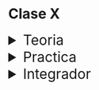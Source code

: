 # Clase X

<details>
<summary style="font-size:28px">Teoria</summary>

---

Lee la siguiente documentacion

- [Componentes controlados](https://react.dev/reference/react-dom/components/input#controlling-an-input-with-a-state-variable)

Comienza a leer el archivo `App.jsx`, intenta entender el flujo de renderizado, el funcionamiento, y como se relacionan los componentes entre si.

- Observa como usamos un estado para guardar el valor de los inputs.

- Examina como pasamos las props `value` y `onChange` a los inputs para que sean controlados.

- Observa como usamos el evento `onSubmit` para prevenir que se recargue la pagina al enviar el formulario.

- Analiza como realizamos la validacion de los campos del formulario.

- Observa como usamos un estado adicional para guardar los errores de validacion, y como evitamos que se envie el formulario si hay errores.

- Observa como usamos un estado adicional para guardar el estado de envio del formulario, si no hay errores.

- Recuerda que cada vez que se cambia el estado, se vuelve a renderizar el componente.

  - Es decir, cada vez que el usuario escribe en un input, se vuelve a renderizar el componente.

  - Por esto deberiamos encapsular el formulario en un componente, para que no se vuelva a renderizar todo el componente `App` cada vez que el usuario escribe en un input.

---

Si quieres, puedes ver el ejercicio con el que trabajaremos durante la clase [aqui](/src/clases/09-forms/teoria/App.jsx)
</details>
<details>
<summary style="font-size:28px">Practica</summary>

---

1. Cree un formulario que solicite al usuario su numero favorito:
  
    - cuando se apreta en el boton submit:
  
      -  mostrar en pantalla `tu numero favorito es: ${numero}`
    
          - el mensaje debe aparecer en el DOM, **no se permiten alerts**.

          - el mensaje **no debe aparecer** antes de que se aprete el boton submit.

          - el mensaje **no se debe modificar** mientras el usuario escribe.

2. Agregar al formulario anterior una validacion que verifique que el numero ingresado sea mayor a 0.

    - si no lo es, **se debera mostrar en pantalla** un mensaje de error.

    - el mensaje de error debe aparecer en el DOM, **no se permiten alerts**.

3. Agregue al formulario anterior un input para que el usuario ingrese su nombre:

    - el nombre no debe ser vacio

4. Modificar el estado de submit para que sea un arreglo.

    - Cada vez que se apreta el boton submit
    
      - se debe agregar un objeto con el nombre y el numero al arreglo.
      
      - El arreglo debe ser mostrado en pantalla.

---

Puedes ver la resolucion [aqui](/src/clases/09-forms/practica/App.jsx)
</details>
<details>
<summary style="font-size:28px">Integrador</summary>
WIP: come later
</details>